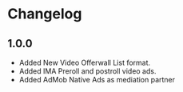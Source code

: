Changelog
=====================

## 1.0.0
- Added New Video Offerwall List format.
- Added IMA Preroll and postroll video ads.
- Added AdMob Native Ads as mediation partner
